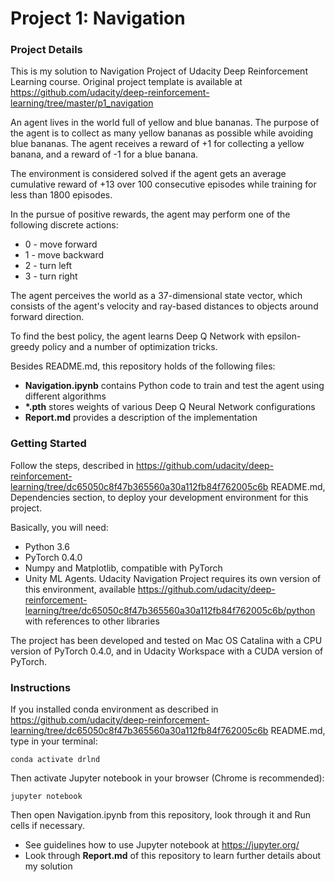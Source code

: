 # Project 1: Navigation
### Project Details

This is my solution to Navigation Project of Udacity Deep Reinforcement Learning course. Original project template is available at https://github.com/udacity/deep-reinforcement-learning/tree/master/p1_navigation

An agent lives in the world full of yellow and blue bananas. The purpose of the agent is to collect as many yellow bananas as possible while avoiding blue bananas. The agent receives a reward of +1 for collecting a yellow banana, and a reward of -1 for a blue banana.

The environment is considered solved if the agent gets an average cumulative reward of +13 over 100 consecutive episodes while training for less than 1800 episodes.

In the pursue of positive rewards, the agent may perform one of the following discrete actions:
* 0 - move forward
* 1 - move backward
* 2 - turn left
* 3 - turn right

The agent perceives the world as a 37-dimensional state vector, which consists of the agent's velocity and ray-based distances to objects around forward direction.

To find the best policy, the agent learns Deep Q Network with epsilon-greedy policy and a number of optimization tricks.

Besides README.md, this repository holds of the following files:

* __Navigation.ipynb__ contains Python code to train and test the agent using different algorithms
* __*.pth__ stores weights of various Deep Q Neural Network configurations
* __Report.md__ provides a description of the implementation

### Getting Started

Follow the steps, described in https://github.com/udacity/deep-reinforcement-learning/tree/dc65050c8f47b365560a30a112fb84f762005c6b README.md, Dependencies section, to deploy your development environment for this project.

Basically, you will need:

* Python 3.6
* PyTorch 0.4.0
* Numpy and Matplotlib, compatible with PyTorch
* Unity ML Agents. Udacity Navigation Project requires its own version of this environment, available https://github.com/udacity/deep-reinforcement-learning/tree/dc65050c8f47b365560a30a112fb84f762005c6b/python with references to other libraries

The project has been developed and tested on Mac OS Catalina with a CPU version of PyTorch 0.4.0, and in Udacity Workspace with a CUDA version of PyTorch.

### Instructions

If you installed conda environment as described in https://github.com/udacity/deep-reinforcement-learning/tree/dc65050c8f47b365560a30a112fb84f762005c6b README.md, type in your terminal:

```
conda activate drlnd
```

Then activate Jupyter notebook in your browser (Chrome is recommended):

```
jupyter notebook
```

Then open Navigation.ipynb from this repository, look through it and Run cells if necessary. 

* See guidelines how to use Jupyter notebook at https://jupyter.org/
* Look through __Report.md__ of this repository to learn further details about my solution
